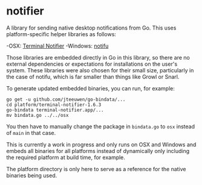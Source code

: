 # notifier
A library for sending native desktop notifications from Go. This uses
platform-specific helper libraries as follows:

-OSX: [Terminal Notifier](https://github.com/julienXX/terminal-notifier)
-Windows: [notifu](https://www.paralint.com/projects/notifu/)

Those libraries are embedded directly in Go in this library, so there are no external dependencies or expectations for installations on the user's system. These libraries were also chosen for their small size, particularly in the case of notifu, which is far smaller than things like Growl or Snarl.

To generate updated embedded binaries, you can run, for example:

```
go get -u github.com/jteeuwen/go-bindata/...
cd platform/terminal-notifier-1.6.3
go-bindata terminal-notifier.app/...
mv bindata.go ../../osx
```

You then have to manually change the package in `bindata.go` to `osx` instead of `main` in that
case.

This is currently a work in progress and only runs on OSX and Windows and embeds
all binaries for all platforms instead of dynamically only including the
required platform at build time, for example.

The platform directory is only here to serve as a reference for the native binaries
being used.
